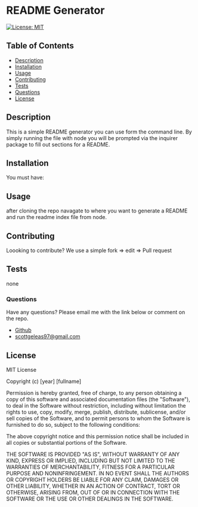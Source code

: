 # README Generator
[![License: MIT](https://img.shields.io/badge/License-MIT-yellow.svg)](https://opensource.org/licenses/MIT)
## Table of Contents
- [Description](#description)
- [Installation](#installation)
- [Usage](#usage)
- [Contributing](#contributing)
- [Tests](#tests)
- [Questions](#questions)
- [License](#license)
## Description
This is a simple README generator you can use form the command line. By simply running the file with node you will be prompted via the inquirer package to fill out sections for a README.
## Installation
You must have:
## Usage
after cloning the repo navagate to where you want to generate a README and run the readme index file from node.
## Contributing
Loooking to contribute? We use a simple fork => edit => Pull request
## Tests
none
### Questions
Have any questions? Please email me with the link below or comment on the repo.
- [Github](https://github.com/scottgeleas)
- <scottgeleas97@gmail.com>
## License
MIT License

Copyright (c) [year] [fullname]

Permission is hereby granted, free of charge, to any person obtaining a copy
of this software and associated documentation files (the "Software"), to deal
in the Software without restriction, including without limitation the rights
to use, copy, modify, merge, publish, distribute, sublicense, and/or sell
copies of the Software, and to permit persons to whom the Software is
furnished to do so, subject to the following conditions:

The above copyright notice and this permission notice shall be included in all
copies or substantial portions of the Software.

THE SOFTWARE IS PROVIDED "AS IS", WITHOUT WARRANTY OF ANY KIND, EXPRESS OR
IMPLIED, INCLUDING BUT NOT LIMITED TO THE WARRANTIES OF MERCHANTABILITY,
FITNESS FOR A PARTICULAR PURPOSE AND NONINFRINGEMENT. IN NO EVENT SHALL THE
AUTHORS OR COPYRIGHT HOLDERS BE LIABLE FOR ANY CLAIM, DAMAGES OR OTHER
LIABILITY, WHETHER IN AN ACTION OF CONTRACT, TORT OR OTHERWISE, ARISING FROM,
OUT OF OR IN CONNECTION WITH THE SOFTWARE OR THE USE OR OTHER DEALINGS IN THE
SOFTWARE.